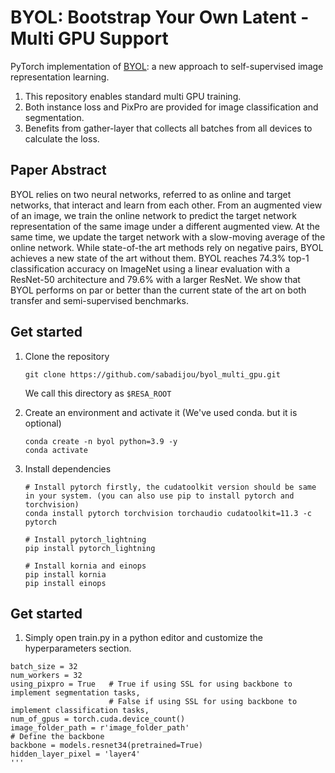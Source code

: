 # BYOL: Bootstrap Your Own Latent - Multi GPU Support

PyTorch implementation of [BYOL](https://arxiv.org/abs/2006.07733): a new approach to self-supervised image representation learning.
1. This repository enables standard multi GPU training.
2. Both instance loss and PixPro are provided for image classification and segmentation.
3. Benefits from gather-layer that collects all batches from all devices to calculate the loss.

## Paper Abstract
BYOL relies on two neural networks, referred to as online and target networks, that interact and learn from each other. From an augmented view of an image, we train the online network to predict the target network representation of the same image under a different augmented view. At the same time, we update the target network with a slow-moving average of the online network. While state-of-the art methods rely on negative pairs, BYOL achieves a new state of the art without them. BYOL reaches 74.3% top-1 classification accuracy on ImageNet using a linear evaluation with a ResNet-50 architecture and 79.6% with a larger ResNet. We show that BYOL performs on par or better than the current state of the art on both transfer and semi-supervised benchmarks.

## Get started
1. Clone the repository
    ```
    git clone https://github.com/sabadijou/byol_multi_gpu.git
    ```
    We call this directory as `$RESA_ROOT`

2. Create an environment and activate it (We've used conda. but it is optional)

    ```Shell
    conda create -n byol python=3.9 -y
    conda activate 
    ```

3. Install dependencies

    ```Shell
    # Install pytorch firstly, the cudatoolkit version should be same in your system. (you can also use pip to install pytorch and torchvision)
    conda install pytorch torchvision torchaudio cudatoolkit=11.3 -c pytorch
    
    # Install pytorch_lightning
    pip install pytorch_lightning
  
    # Install kornia and einops
    pip install kornia
    pip install einops
    ```
  ## Get started
  1. Simply open train.py in a python editor and customize the hyperparameters section.
  ```Shell
  batch_size = 32
  num_workers = 32
  using_pixpro = True   # True if using SSL for using backbone to implement segmentation tasks,
                        # False if using SSL for using backbone to implement classification tasks,
  num_of_gpus = torch.cuda.device_count()
  image_folder_path = r'image_folder_path'
  # Define the backbone
  backbone = models.resnet34(pretrained=True)
  hidden_layer_pixel = 'layer4'
  '''
